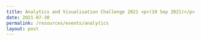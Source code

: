 ```yaml
---
title: Analytics and Visualisation Challenge 2021 <p>(10 Sep 2021)</p>
date: 2021-07-30
permalink: /resources/events/analytics
layout: post
---
```







